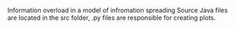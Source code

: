 Information overload in a model of infromation spreading
Source Java files are located in the src folder, .py files are responsible for creating plots.
